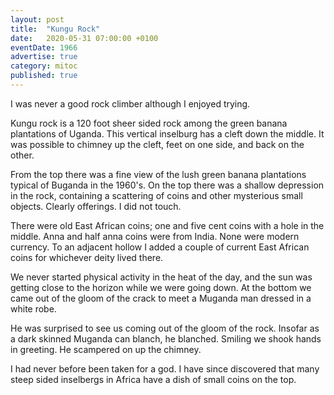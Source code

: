 ```yaml
---
layout: post
title:  "Kungu Rock"
date:   2020-05-31 07:00:00 +0100
eventDate: 1966
advertise: true
category: mitoc
published: true
---
```


I was never a good rock climber although I enjoyed trying. 

Kungu rock is a 120 foot sheer sided rock among the green banana plantations of Uganda. This vertical inselburg has a cleft down the middle. It was possible to chimney up the cleft, feet on one side, and back on the other.

From the top there was a fine view of the lush green banana plantations typical of Buganda in the 1960's. On the top there was a shallow depression in the rock, containing a scattering of coins and other mysterious small objects. Clearly offerings. I did not touch.

There were old East African coins; one and five cent coins with a hole in the middle. Anna and half anna coins were from India. None were modern currency. To an adjacent hollow I added a couple of current East African coins for whichever deity lived there.

We never started physical activity in the heat of the day, and the sun was getting close to the horizon while we were going down. At the bottom we came out of the gloom of the crack to meet a Muganda man dressed in a white robe.

He was surprised to see us coming out of the gloom of the rock. Insofar as a dark skinned Muganda can blanch, he blanched. Smiling we shook hands in greeting. He scampered on up the chimney.

I had never before been taken for a god. I have since discovered that many steep sided inselbergs in Africa have a dish of small coins on the top.
